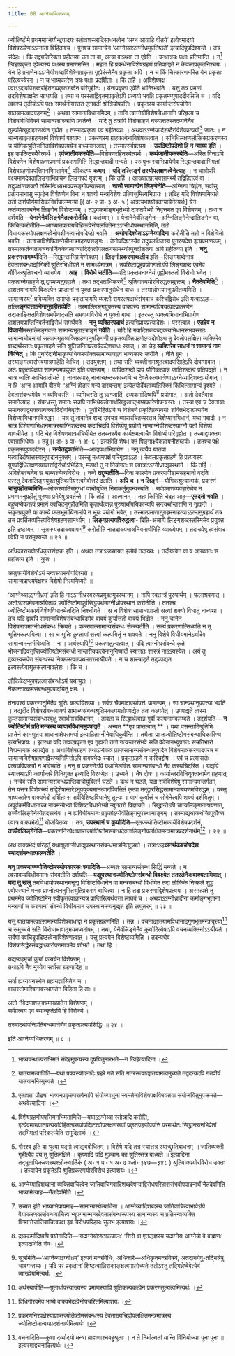 ```yaml
---
title: 08 आग्नेय्यधिकरणम्

---
```

ज्योतिष्टोमे प्रथममाग्नेय्यैन्द्र्यादयः स्तोत्रशस्त्रादिसाधनत्वेन ‘अग्न आयाहि वीतये’ इत्येवमादयो विशेषरूपेणाऽऽम्नाता विहिताश्च । पुनश्च सामान्येन ‘आग्नेय्याऽऽग्नीध्रमुपतिष्ठते’ इत्यादिषूपदिश्यन्ते । तत्र संदेहः । किं तद्व्यतिरिक्ता ग्रहीतव्या उत ता वा, अन्या वाऽथवा ता एवेति । ग्रन्थात्रयः पक्षाः प्रतिभान्ति । न[^1] त्विहाप्रकृता एवेत्यस्य पक्षस्य प्रमाणमस्ति । महता हि प्रबन्धेनाविशेषग्रहणं प्रतिपाद्यते न केवलाप्रकृतनिश्चयः । येन हि प्रमाणेनाऽऽग्नेयीशब्दाविशेषेणाप्रकृता गृह्येरंस्तेनैव प्रकृता अपि । न च किं चित्कारणमस्ति येन प्रकृताः परित्यज्येरन् । न च भाष्यकारेण त्रयः पक्षाः प्रदर्शिताः । किं तर्हि । अविशेषपक्ष एवाऽऽदावपिशब्दरहितेनाप्रकृतशब्देन परिगृहीतः । येनाप्रकृता एवेति भ्रान्तिर्भवति । यत्तु तत्र प्रमाणं तदविशेषपक्षमेव साधयति । तथा च परस्ताद्विवृतमप्रकृतेऽपि प्रत्ययो भवति प्रकृतमप्युपाददीरन्निति च । यदि त्ववश्यं तृतीयोऽपि पक्षः समर्थनीयस्तत एतावती श्रोत्रियोपपत्तिः । प्रकृतस्य कार्यान्तरोपयोगेन यातयामत्वादग्रहणम्[^2] । अथवा सामान्यविधानमिदम् । तानि त्वाग्नेयीविशेषविधानानि परिहृत्य च विशेषविधिविषयं सामान्यशास्त्राणि प्रवर्तन्ते । यदि तु तत्रापि विशेषग्रहणं नस्यात्ततस्तदप्यनेनैव तुल्यमित्युदाहरणत्वेन गृह्येत । तस्मादप्रकृता एव ग्रहीतव्याः । अथवाऽऽग्नेयादिशब्दैरविशेषप्रत्ययो[^3] जातः । न चान्यत्प्रकृतग्रहणक्षमं विशेषणं पश्यामः । प्रकरणस्य ग्राहकत्वेनाविशेषकत्वात् । संनिधिलक्षणलौकिकप्रकरणस्य च यौगिकश्रुतिजनिताविशेषप्रत्ययेन बाध्यमानत्वात् । तस्मात्सर्वप्रत्ययः । **उपदिष्टोपदेशो हि न न्याय्य इति** । इह उपदिष्टस्यैवेत्यर्थः । **एवंजातीयकस्येति**—विशेषणरहितस्येत्यर्थः । **कथंजातीयकस्येति**—अस्ति विनाऽपि विशेषणेन विशेषग्रहणप्रमाणं प्रकरणामिति सिद्धान्तवादी मन्यते । परः पुनः स्वाभिप्रायेणैव सिद्धान्तवाद्याभिमतां विशेषग्रहणोपपत्तिमनभिमतामेव[^4] परिकल्प्य **कथम्** । **यदि तल्लिङ्गं तस्योपलक्षणत्वेनेत्याह** । न चात्रोपरि वक्ष्यमाणदेवतालिङ्गाभिप्रायेण लिङ्गपदं युक्तम् । किं तर्हि । आख्यातप्रत्ययसामर्थ्यं तद्विहितत्वं वा । तदुपक्षीणशक्तौ तस्मिन्विध्यभावप्रसङ्गोपन्यासात् । **नासौ सामान्येन लिङ्गेनेति**—अग्निना चिह्नेन, सर्वासु प्रतीयमानासु स्फुटेन विशेषणेन विना न शक्यो मन्त्रविशेषः प्रतिपत्तुमित्यभिप्रायः । तदिह यदि विशेषणमिष्यते ततो दार्शपौर्णमासिकनिर्वापालम्मन्या \[( अ॰ २ पा॰ ३ अ॰ ५ ) अत्रत्यभाष्योक्तन्यायेनेत्यर्थः\] येन कर्तव्यतावचनेन लिङ्गेन विशेष्टव्यम् । तद्ध्यकर्माङ्गभूतेभ्यो दाशतयेभ्यो निवृत्तमत एव विशेषणम् । तथा च दर्शयति—**येनानेनैवंलिङ्गेनैतत्करोतीति** ( कर्तव्यम् ) । येनानेनैवंलिङ्गेन—अग्निलिङ्गेनेन्द्रालिङ्गेन वा, किंचित्करोतीति—आख्यातप्रत्ययविहितत्वेनोपलक्षितेनाऽऽग्नीध्रोपस्थानमिति, ततो विधायकस्योपलक्षणत्वेनोपक्षीणत्वान्नोपदिष्टो भवति । **अथोपदिश्येताऽऽग्नेय्यादिना** करोतीति ततो न विशेषितो भवति । ततश्चाविशेषिताग्नेयीमात्रग्रहणप्रसङ्गः । तेनोपदिष्टस्यैव तदुपलक्षितस्य पुनरुपदेश इत्यप्रमाणकम् । तस्मात्कर्तव्यतावचनवर्जितकेवलाग्न्यादिदेवतोपलक्षणसामर्थ्यात्पुनर्दाशतया अपि ग्रहीतव्या इति । **ननु प्रकरणसामर्थ्या**दिति—सिद्धान्ताभिप्रायेणोक्तम् । **लिङ्गं प्रकरणाब्दलीय** इति—लिङ्गशब्देनात्र देवतासंबन्धाद्यौगिकी श्रुतिरभिधीयते न सामर्थ्यमात्रम् । उपरिष्टाद्वहुप्रयोगगतोऽपि लिङ्गशब्द एवमेव यौगिकश्रुतिवचनो व्याख्येयः । **आह । विरोधे सतीति**—यदि प्रकृतमनाग्नेयं गृह्णीमस्ततो विरोधो भवेत् । प्रकृताग्नेयग्रहणे तु द्वयमप्यनुगृह्यते । तथा तद्भताधिकरणे[^5] श्रुतिवाक्ययोरविरुद्धत्वमुक्तम् । **नैतदेवमिति**[^6] । दाशतयानामपि विकल्पेन प्राप्तानां न युक्तः प्रकरणानुरोधेन बाधः । तस्मान्नोभयमनुग्रहीतव्यमिति । सामान्यस्य[^7] प्रविव्यक्ति समाप्तेः प्रकृतायामपि व्यक्तौ समस्तपदार्थसंभवान्न कश्चिद्विरोध इति मत्वाऽऽह—तल्लि**ङ्गवत्ताऽनेनानुग्रहीतव्येति** । तस्माल्लिङ्गयुक्तस्य वाक्यस्य सामान्यविषयत्वात्प्रकरणेन तदाकाङ्क्षितविशेषसमर्पणादसति समवायविरोधे न युक्तो बाधः । इतरस्तु व्यक्त्यभिधानाभिप्रायेण दाशतयप्राप्तिनिवर्तनाद्विरोधं समर्थयते । **ननु व्यक्तिरपदार्थ** इत्यभिप्रायप्रत्यादेशः । परस्त्वाह । **एतदेव न विजानी**मस्तल्लिङ्गवत्ता सामान्यभूताऽत्राङ्गं **नवेति** । यदि हि गवादिशब्दवव्द्यक्त्यभिधानसंभवस्ततः सामान्यचोदनायां सत्यामश्रुतव्यक्तिग्रहणानुषङ्गिणी प्रकृतव्यक्तिग्रहणेऽप्यदोषोऽथ तु देवतोपलक्षिता व्यक्तिरेव शब्दार्थस्ततः प्रकृतग्रहणे सति श्रुतिजनितप्रत्ययैकदेशबाधः स्यात् । सा चेह **व्यक्तिरेव साधनं न सामान्यं नाम किंचित्** । किं पुनरिदानीमाकृत्यधिकरणोक्तसामान्यापह्नवं भाष्यकारः करोति । नेति ब्रूमः । तस्याङ्गत्वासंभवमात्रमाहेति केचित् । तदयुक्तम् । तथा सति व्यक्तीनामश्रुतत्वादपरिग्रहेऽपि दोषाभावात् । अतः प्रकृतापेक्षया सामान्यमपह्नूयत इति वक्तव्यम् । व्यक्तिशब्दो ह्ययं यौगिकत्वान्न जातिशब्दत्वं प्रतिपद्यते । न चात्र जातिः काचित्प्रतीयते । नानारूपासु नानाच्छन्दस्कास्वपि च देवतैकत्वमात्रेणाऽऽग्नेय्यादिशब्दप्रयोगात् । न हि ‘अग्न आयाहि वीतये’ ‘अग्निं होतारं मन्ये दास्वन्तम्’ इत्येतयोर्देवताव्यतिरिक्तं किंचित्सामान्यं दृश्यते । देवतासंबन्धमेवैष न व्यभिचरति । व्यभिचरति तु ऋग्जातिं, द्रव्यकर्मादिष्वपि[^8] प्रयोगात् । अतो देवतैवात्र समानेत्याह । संबन्धस्तु समानः सन्नपि नाभिधेयत्वेनार्थसिद्धत्वाद्भाष्यकारेणोपन्यस्तः । तस्या एव च देवतायाः समानत्वाद्व्यक्त्यानन्त्यादिदोषनिवृत्तिः । पूर्वाभिहितेऽपि च विशेषणे प्रकृतिप्रत्यययोः शक्तिभेदात्प्रत्ययेन विशेष्याभिधानमविरुद्धम् । यत्र तु तावानेव शब्द उभयत्र व्यापारयितव्यस्तत्र विशेष्यानभिधानं, यथा गवादौ । न चात्र विशेषणाभिधानमात्रस्याग्निशब्दस्य कदाचिदपि विशेष्येषु प्रयोगो नाप्याग्नेयीशब्दस्याग्नौ यतो विशेष्यं यावन्नीयेत । यदि चेह विशेषणमात्रमभिधीयेत ततस्तस्यैव कार्यक्षमत्वान्नैव विशेष्यं परिगृह्येत । तस्माद्व्यक्तय एवात्राभिधेयाः । तदु \[( अ॰ ३ पा॰ १ अ॰ ६ ) इत्यत्रेति शेषः\] क्तं पिङ्गाक्ष्यैकहायनीशब्दयोः । ततश्च पक्षे प्रकृतमप्युपाददीरन् । **नन्वेतदुक्त**मिति—आद्यपक्षाभिप्रायेण । ननु त्वयैव यातया मत्वादिदोषात्तस्यानुपादानमुक्तम् । परस्तु मध्यमपक्षं परिगृह्याऽऽह । केवलप्रकृतग्रहणे हि प्रत्ययस्य युगपद्विधिलक्षणव्यापाराद्विरोधोऽभिहितः, मत्पक्षे तु न नियोगतः स एवात्राऽऽग्नीध्राद्युपस्थाने । किं तर्हि । अविशेषवचनेन स चान्यश्चेत्यविरोधः । नन्वे **तद्दुष्यतीति**—विना कारणेन प्रकरणपीडामसहमानो वदति । परस्तु देवतालिङ्गयुक्तश्रुतिबलीयस्त्वमेवोत्तरं ददाति । **अपि च । न लिङ्गं**—यौगिकश्रुत्यात्मकं, प्रकरणं **चानुग्रहीतव्यमिति**—लोकस्यातिसंमुग्धां वाचोयुक्तिं निराकर्तुमुपन्यस्यति । सर्वप्रमाणव्यवहारेष्वेव न प्रमाणमनुग्रहीतुं पुरुषाः प्रमेयेषु प्रवर्तन्ते । किं तर्हि । आत्मानम् । ततः किमिति चेदत आह—**एतदतो भवति** । बहुष्वप्येकरूपं प्रमाणं क्वचिदनुगृहीतमिति कृतार्थत्वान्न पुरुषार्थौपयिकान्यपि सन्त्यर्थान्तराणि न गृह्यन्ते । सकृत्प्रयुक्ते वा काम्ये फलभूमार्थिनामपि न भूयः प्रयोगो भवेत् । तस्मात्प्रमाणानुग्रहमनाहत्याऽऽत्मानुग्रहार्थं तत्र तत्र प्रवर्तितव्यमित्यविशेषग्रहणसामर्थ्यम् । **लिङ्गप्रत्ययविरुद्धत्वा**- दिति-अत्रापि लिङ्गशब्दस्तस्मिन्नेव प्रयुक्त इति द्रष्टव्यम् । सूत्रमप्यतदाख्यप्रापणं[^9] करोतीति नातदाख्यमात्रनियमार्थमिति व्याख्येयम् । तदाख्येषु त्वसंवाद एवेति न परामृश्यन्ते ॥ २१ ॥

[^1]: भाष्यग्रन्थात्पराभिमतं संदेहमुपन्यस्य दूषयितुमारभते—न त्विहेत्यादिना ।


[^2]: यातयामत्वादिति—यथा पक्वस्यौदनादेः प्रहरे गते सति गतरसत्वाद्यातयामत्वमुच्यते तद्वदन्यदपि गतवीर्यं यातयाममित्युच्यते ।


[^3]: एतावता प्रौढ्या भाष्यमप्रकृतपरत्वेनापि संयोज्याधुना स्वमतेनाविशेषपक्षविषयतया संयोजयितुमुपक्रमते—अथवेत्यादिना ।


[^4]: विशेषग्रहणोपपत्तिमनभिमतामिति—ययाऽऽग्नेय्या स्तोत्रादि करोति, इत्येवमाख्यातप्रत्ययविहितत्वरूपोपदिष्टत्वोपलक्षणरूपां प्रकृतग्रहणोपपत्तिं परमार्थतः सिद्धान्त्यनभिप्रेतां तदभिमतां परिकल्प्येति समुदितार्थः ।


[^5]: गौरश्व इति वा श्रुत्या यद्गो त्वाद्यवबोधितम् । विशेषे यदि तत्र स्यात्तत्र स्याच्छ्रुतिबाधनम् ॥ जातिव्यक्ती गृहीत्वैव वयं तु श्रुतिलक्षिते । कृष्णादि यदि मुञ्चामः का श्रुतिस्तत्र बाध्यते ॥ इत्यादिना तद्भूताधिकरणस्थश्लोकवार्तिके ( अ॰ १ पा॰ १ अ॰ ७ श्लो॰ ३४७—३४८ ) श्रुतिवाक्ययोरविरोध उक्तः । तन्न्यायेन प्रकृतेऽपि श्रुतिप्रकरणयोरविरोध इत्याशयः ।


[^6]: आग्नेय्यादिशब्दानां व्यक्तिवाचित्वेन जातिवाचिगवादिशब्दवैषम्याद्विरोधपरिहारासंभवोपपादनार्थं नैतदेवमिति भाष्यमित्याह—नैतदेवमिति ।


[^7]: उच्यत इति भाष्याभिप्रायमाह—सामान्यस्येत्यादिना । आग्नेय्यादिशब्दस्य जातिवाचित्वाभावेऽपि वैयाकरणवत्संबन्धवाचित्वाभ्युपगमान्मन्त्रदेवतासंबन्धरूपस्य सामान्यस्य च प्रतिमन्त्रव्यक्ति विश्रान्तेर्जातिवाचित्वपक्ष इव विरोधपरिहारः सुलभ इत्याशयः ।


[^8]: द्रव्यकर्मादिष्वपि प्रयोगादिति—‘यदाग्नेयोऽष्टाकपालः’ ‘शिरो वा एतद्यज्ञस्य यदाग्नेयः आग्नेयो वै ब्राह्मणः’ इत्यादाविति शेषः ।


[^9]: सूत्रमिति—‘आग्नेय्याऽग्नीध्रम्’ इत्ययं मन्त्रविधिः, अधिकारे—अधिकृतमन्त्रविषये, अतदाख्येषु-तद्भिन्नेषु चावगन्तव्यः । यदि परं प्रकृतानां शिष्टत्वान्निराकाङ्क्षत्वमालोच्यते ततोऽस्तु तद्भिन्नेष्वेवेत्येवं व्याख्येयमित्यर्थः ।


अधिकाराख्योऽधिकृतसंज्ञक इति । अथवा तत्राऽऽख्यायत इत्येवं तदाख्यः । तदीयत्वेन वा य आख्यातः स ग्रहीतव्य इति । कुतः ।

क्रतुकार्यविशेषोऽयं मन्त्रस्यास्योपदिश्यते ।  
सामान्यप्राप्त्यपेक्षश्च विशेषो नित्यमिष्यते ॥  


‘आग्नेथ्याऽऽग्नीध्रम्’ इति हि नाऽऽग्नीध्रस्वरूपप्रयुक्तमुपस्थानम् । नापि स्वतन्त्रं पुरुषार्थम् । फलाश्रवणात् । अतोऽवश्यमेवमाश्रयितव्यं ज्योतिष्टोमापूर्वसिद्ध्यर्थमाग्नीध्रोपस्थानं करोतीति । ततश्च ज्योतिष्टोमकार्यविशेषविधानमेतदिति निश्चीयते । स च विशेषः सामान्यप्राप्तौ सत्यां शक्यो विधातुं नान्यथा । तत्र यदि द्वावपि सामान्यविशेषसंबन्धाविदमेव वाक्यं कुर्यात्ततो वाक्यं भिद्येत । ननु चानेन विशेषमात्रमाग्नीध्रसंबन्धः क्रियते । प्रकरणात्सामान्यसंबन्धः सेत्स्यतीति । सत्यं प्रकरणात्सिध्यति न तु श्रुतिमकल्पयित्वा । सा च श्रुतिः कॢप्तायां सत्यां कल्पयितुं न शक्यते । ननु विशेषे विधीयमानेऽर्थादेव सामान्यमन्तर्भविष्यति । न । अर्थस्यापि[^10] प्रकरणतुल्यत्वात् । यदि त्वाग्नीध्रसंबन्धे कृते भोजनादिवत्तृप्तिर्ज्योतिष्टोमसंबन्धो नान्तरीयकत्वेनानुनिष्पादी स्यात्ततः शास्त्रं नाऽऽयस्येत् । अयं तु द्रव्यस्वरूपेण संबन्धस्य निष्फलत्वात्प्रथमतरमाश्रीयते । न च शास्त्रादृते तदुपपद्यत इत्यस्त्येवाश्रुतकल्पनाक्लेशः । किं च ।

[^10]: अर्थस्यापीति—श्रुतार्थापत्त्याख्यस्य प्रमाणस्यापि श्रुतिकल्पकत्वेन प्रकरणतुल्यत्वमित्यर्थः ।


लौकिकेऽप्युपपन्नत्वासंबन्धोऽयं यथाश्रुतः ।  
नैकान्तात्कर्मसंबन्धमुपपादयितुं क्षमः ॥  


तेनावश्यं प्रकरणानुमितैव श्रुतिः कल्पयितव्या । सर्वत्र चैवमादावर्थापत्तेः प्रामाण्वम् । सा चान्यथानुपपत्त्या भवति । तद्यदीदं विशेषसंबन्धवाक्यं सामान्यसंबन्धश्रुतिमकल्पयन्नोपपद्येत ततः कल्पयेत् । उपपद्यते त्वस्य कॢप्तसामान्यसंबन्धास्वृक्षु स्वार्थमात्रविधानम् । तावता च सिद्धार्थत्वान्न गुर्वी कल्पनामवलम्बते । तद्दर्शयति— **न ज्योतिष्टोमं प्रति मन्त्रस्य व्यापारविधानमुपपद्यते** । अन्यत **एव प्राप्तत्वात् ** । यथा वसन्तादिश्रुतिभिः प्राप्तेर्न कामश्रुतय आधानाक्षेपसमर्था इत्याहिताग्नीनेवाधिकुर्वन्ति । तथैताः प्राप्तज्योतिष्टोमसंबन्धाधिकारिण्य इत्यभिप्रायः । इतरथा यदि तावदप्रकृता एव गृह्यन्ते ततो गत्यन्तरसंभवे सति वेदेनानभ्युपगतः सन्नतिभारो निष्प्रमाणक आपद्येत । अथाविशेषग्रहणं तथाऽप्येकत्र प्राप्तसामान्यसंबन्धानुवादेन विशेषमात्रकरणादपरत्र च सामान्यविशेषप्रापणाद्वैरूप्यनिमित्तोऽपि वाक्यभेदः स्यात् । प्रकृतग्रहणे न कश्चिद्दोषः । एवं च प्रत्यासत्तेः प्रत्ययविप्रकषों न भविष्यति । ननु च प्रकरणेऽपि यथाभिलषितः सामान्यसंबन्धो नैव कस्यचिदस्ति । यद्यपि स्यात्तथाऽपि कार्यान्तरे विनियुक्त इत्यादि विरुध्येत । उच्यते । नैष दोषः । कार्यान्तरविनियुक्तानामेव ग्रहणात् । नन्वेवं सति सामान्यसंबन्धप्राप्तिवाचोयुक्तिर्न घटते । कथं न घटते, यदा सर्वविशेषेषु सामान्यमन्तर्गतम् । तेन यत्तत्र विशेषरूपं तद्विशेषान्तरेऽनुपयुज्यमानत्वादविवक्षितं कृत्वा तद्द्वारसिद्धसामान्याश्रयणमविरुद्धम् । यस्तु भाष्यकारेण वाक्यभेदो दर्शितः स सर्वविशिष्टविधानेषु तुल्यः । यागं कुर्यात्तं च सोमेनेत्यपि शक्यं दर्शयितुम् । अपूर्वकर्मविधानाच्च नायमन्येभ्यो विशिष्टविधानेभ्यो न्यूनतरो विज्ञायते । सिद्धान्तेऽपि चान्यलिङ्गानाश्रयणात्, तच्चैवंलिङ्गेनेत्येतदस्त्थेव । न ह्यविधीयमानः प्रकृतोऽप्येवंलिङ्गमुपस्थानाङ्गम् । तस्माद्यथाकथंचित्पूर्वोक्त एवात्र वाक्यभेदो[^11] योजयितव्यः । तत्र, **उपस्थानं च कुर्यादिति**—एतज्ज्योतिष्टोमकार्यविशेषप्रदर्शनं, **तच्चैवंलिङ्गेनेति**—प्रकरणनिरपेक्षाप्राप्तज्योतिष्टोमसंबन्धदेवतालिङ्गोपलक्षितमन्त्रमात्रप्रदर्शनार्थम्[^12] ॥ २२ ॥

[^11]: विधिगौरवमेव भाष्ये वाक्यभेदत्वेनोपचरितमित्याशयः ।


[^12]: प्रकरणनिरपक्षेस्याप्राप्तज्योतेष्टोमसंबन्धस्य देवताख्यचिह्नोपलक्षितमन्त्रमात्रस्य ज्योतिष्टोमान्वयप्रदर्शनार्थमित्यर्थः ।


अथ वाक्यभेदं परिहर्तुं यथाश्रुताग्नीध्राद्युपस्थानसंबन्धमात्रमित्युच्यते । तत्राऽऽह**अनर्थकश्चोपदेशः स्यादसंबन्धात्फलवतेति** ।

**ननु प्रकरणाज्ज्योतिष्टोमस्योपकारकः स्यादिति**—अन्यतः सामान्यसंबन्ध सिद्धिं मन्यते । न त्वसावप्यविधीयमानः संभवतीति दर्शयति—**यद्युपस्थानज्योतिष्टोमसंबन्धो विवक्ष्येत ततस्तेनैकवाक्यतामियात् । यदा तु खलु** तमविधायोपस्थानमनूद्य विशिष्टविधानेन वा मन्त्रसंबन्धो विधीयेत तदा लौकिके निष्फले शुद्ध एवोपस्थाने मन्त्रः प्राप्नोत्यननुमितश्रुतिप्रकरणं बाधित्वा । न हि तदा प्रकरणाद्विशेषप्रत्ययः । अस्मत्पक्षे तु प्रथममेव ज्योतिष्टोमेन स्वीकृतत्वान्नान्यत्र प्राप्तिरित्यर्थवत्ता लाघवं च । अथवाऽऽग्नीध्रादीनां कर्माङ्गभूतानां मन्त्राणां च करणानां संबन्धे विधीयमान उपस्थानमप्यनूद्यत इति लघुतरम् ॥ २३ ॥

यत्तु यातयामत्वात्सामान्यविशेषबाधाद्वा न प्रकृतग्रहणमिति । तन्न । वचनाद्यातयामविधानाद्गुणभूतमन्त्रावृत्त्या[^13] च समुच्चये सति विरोधाभावादुभयमप्यदोषम् । तथा, येनैवंलिङ्गेनैवं कुर्यादित्येषाऽपि वचनव्यक्तिर्नाऽऽश्रीयते । सर्वेषां क्वचिदुपदिष्टत्वेनाविशेषणत्वात् । यत्तु प्रत्ययेन विशेष्टव्यमिति । तदन्यथैव विशेषसिद्धेरसंबद्धाध्यारोपणमात्रमेव शोभते । तथा हि ।

[^13]: वचनादिति—कुशा दर्व्यादयो मन्त्रा ब्राह्मणाश्चबहुश्रुताः । न ते निर्माल्यतां यान्ति विनियोज्याः पुनः पुनः ॥ इत्यस्माद्वचनादित्यर्थः ।


यद्यप्यहमृचां कुर्यां प्रत्ययेन विशेषणम् ।  
तथाऽपि नैव मुच्येय सर्वासां ग्रहणादिह ॥  


सर्वा ह्यध्ययनस्थेन ब्रह्मयज्ञाश्रितेन च ।  
वाचस्तोमाश्विनावस्थागतेन विहिता हि ताः ॥  


अतो नैवेदमाशङ्क्यमाख्यातेन विशेषणम् ।  
सर्वप्रत्यय एव स्यात्कृतेऽपि हि विशेषणे ॥  


तस्मादर्थापत्तिप्रतिबन्धमात्रेणैव प्रकृतप्रत्ययसिद्धिः ॥ २४ ॥

इति आग्नेय्यधिकरणम् ॥ ८ ॥